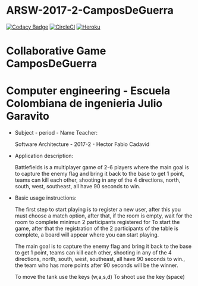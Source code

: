 # ARSW-2017-2-CamposDeGuerra
[![Codacy Badge](https://api.codacy.com/project/badge/Grade/c653d1358b154962946629e8dec4c483)](https://www.codacy.com/app/Chuzz1996/ARSW-CamposDeGuerra?utm_source=github.com&amp;utm_medium=referral&amp;utm_content=Chuzz1996/ARSW-CamposDeGuerra&amp;utm_campaign=Badge_Grade)
[![CircleCI](https://circleci.com/gh/Chuzz1996/ARSW-CamposDeGuerra.svg?style=svg)](https://circleci.com/gh/Chuzz1996/ARSW-CamposDeGuerra)
[![Heroku](https://wmpics.pics/di-D9YP.png)](https://camposdeguerra.herokuapp.com/)

# Collaborative Game CamposDeGuerra
# Computer engineering - Escuela Colombiana de ingenieria Julio Garavito
* Subject - period - Name Teacher:

  Software Architecture - 2017-2 - Hector Fabio Cadavid

* Application description: 

  Battlefields is a multiplayer game of 2-6 players where the main goal is to capture the enemy flag and bring it back to the base to get   1 point, teams can kill each other, shooting in any of the 4 directions, north, south, west, southeast, all have 90 seconds to win.
  
  
* Basic usage instructions:

  The first step to start playing is to register a new user, after this you 
  must  choose a match option, after that, if the room is
  empty, wait for the room to complete minimun 2 participants registered for To start
  the game, after that the registration of the 2 participants of the table is
  complete, a board will appear where you can start playing.
  
  The main goal is to capture the enemy flag and bring it back to the base to get 1 point, teams can kill each other, shooting in any of     the 4 directions, north, south, west, southeast, all have 90 seconds to win., the team who has more points after 90 seconds will 
  be the winner.

  To move the tank use the keys  (w,a,s,d)
  To shoot use the key (space)
